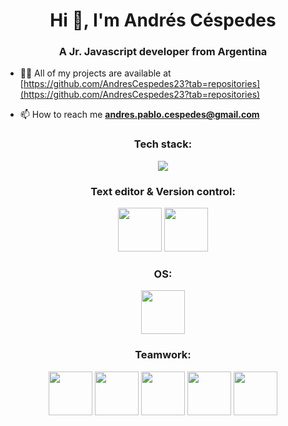 <h1 align="center">Hi 👋, I'm Andrés Céspedes</h1>
<h3 align="center">A Jr. Javascript developer from Argentina</h3>

- 👨‍💻 All of my projects are available at [https://github.com/AndresCespedes23?tab=repositories](https://github.com/AndresCespedes23?tab=repositories)

- 📫 How to reach me **andres.pablo.cespedes@gmail.com**


<h3 align="center">Tech stack:</h3>

<p align="center"> 
  <img src="https://upload.wikimedia.org/wikipedia/commons/thumb/9/94/MERN-logo.png/640px-MERN-logo.png"> 
</p>

<h3 align="center">Text editor & Version control:</h3> 
<p align="center"> 
  <img src="https://logowik.com/content/uploads/images/visual-studio-code7642.jpg" width="70" height="70">
  <img src="https://pic.clubic.com/v1/images/1506201/raw" width="70" height="70">
</p>

<h3 align="center">OS:</h3> 
<p align="center"> 
  <img src="https://icon-library.com/images/png-to-icon-windows-10/png-to-icon-windows-10-10.jpg" width="70" height="70"> 
</p>

<h3 align="center">Teamwork:</h3> 
<p align="center"> 
  <img src="https://j2logo.com/wp-content/uploads/slack-logo.png" width="70" height="70">
  <img src="https://logodownload.org/wp-content/uploads/2017/11/discord-logo-4-1.png" width="70" height="70">
  <img src="https://cdn.worldvectorlogo.com/logos/zoom-app.svg" width="70" height="70">
  <img src="https://cdn.worldvectorlogo.com/logos/google-meet-icon-2020-.svg" width="70" height="70">
  <img src="https://cdn.worldvectorlogo.com/logos/trello.svg" width="70" height="70">
</p>
